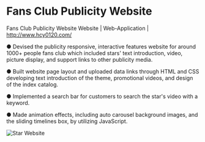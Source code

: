 # Fans Club Publicity Website
Fans Club Publicity Website Website | Web-Application | http://www.hcy0120.com/

● Devised the publicity responsive, interactive features website for around 1000+ people fans club which included stars' text introduction, video, picture display, and support links to other publicity media. 

● Built website page layout and uploaded data links through HTML and CSS developing text introduction of the theme, promotional videos, and design of the index catalog. 

● Implemented a search bar for customers to search the star's video with a keyword.

● Made animation effects, including auto carousel background images, and the sliding timelines box, by utilizing JavaScript.


![Star Website](https://user-images.githubusercontent.com/60770401/236743085-b1c2679c-397d-48b9-9f46-28b669709ffa.png)
